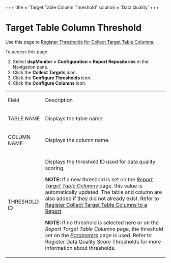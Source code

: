 +++
title = 'Target Table Column Threshold'
solution = 'Data Quality'
+++

# Target Table Column Threshold

<div class="use">

Use this page to [Register Thresholds for Collect Target Table
Columns](../Use_Cases/Register_Thresholds_for_Collect_Target_Table_Columns).

</div>

To access this page:

1.  Select **dspMonitor \> Configuration \> Report Repositories** in the
    Navigation pane.
2.  Click the **Collect Targets** icon.
3.  Click the **Configure Thresholds** icon.
4.  Click the **Configure Columns** icon.

<table>
<tbody>
<tr class="odd">
<td><p>Field</p></td>
<td><p>Description</p></td>
</tr>
<tr class="even">
<td><p>TABLE NAME</p></td>
<td><p>Displays the table name.</p></td>
</tr>
<tr class="odd">
<td><p>COLUMN NAME</p></td>
<td><p>Displays the column name.</p></td>
</tr>
<tr class="even">
<td><p>THRESHOLD ID</p></td>
<td><p>Displays the threshold ID used for data quality scoring.</p>
<p><strong>NOTE:</strong> If a new threshold is set on the <a href="Report_Target_Table_Columns"><em>Report Target Table Columns</em></a> page, this value is automatically updated. The table and column are also added if they did not already exist. Refer to <a href="../Use_Cases/Register_Collect_Target_Table_Columns_to_a_Report">Register Collect Target Table Columns to a Report</a>.</p>
<p><strong>NOTE:</strong> If no threshold is selected here or on the <em>Report Target Table Columns</em> page, the threshold set on the <em><a href="Parameters">Parameters</a></em> page is used. Refer to <a href="../Use_Cases/Populate_Configuration_Tables#Register_Data_Quality_Score_Thresholds">Register Data Quality Score Thresholds</a> for more information about thresholds.</p></td>
</tr>
</tbody>
</table>
